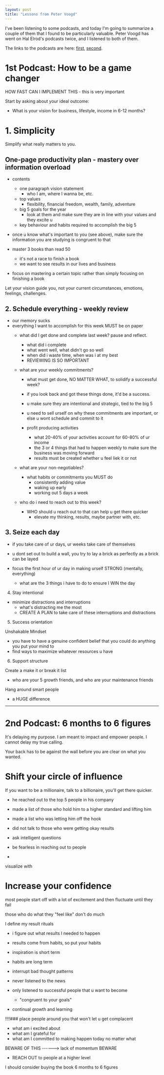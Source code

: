 ```yaml
---
layout: post
title: "Lessons from Peter Voogd"
---
```


I've been listening to some podcasts, and today I'm going to summarize a couple of them that I found to be particularly valuable. Peter Voogd has went on Hal Elrod's podcasts twice, and I listened to both of them.

The links to the podcasts are here: [first](http://halelrod.com/36/), [second](http://halelrod.com/55-6-figures/).

# 1st Podcast: How to be a game changer

HOW FAST CAN I IMPLEMENT THIS - this is very important


Start by asking about your ideal outcome:
- What is your vision for business, lifestyle, income in 6-12 months?

# 1. Simplicity

Simplify what really matters to you.

## One-page productivity plan - mastery over information overload
- contents
	- one paragraph vision statement
		- who I am, where I wanna be, etc.
	- top values
		- flexibility, financial freedom, wealth, family, adventure
	- big 5 goals for the year
		- look at them and make sure they are in line with your values and they excite u
	- key behaviour and habits required to accomplish the big 5

- once u know what's important to you (see above), make sure the information you are studying is congruent to that
- master 3 books than read 50
	- it's not a race to finish a book
	- we want to see results in our lives and business
- focus on mastering a certain topic rather than simply focusing on finishing a book

Let your vision guide you, not your current circumstances, emotions, feelings, challenges.

## 2. Schedule everything - weekly review
- our memory sucks
- everything I want to accomplish for this week MUST be on paper
	- what did I get done and complete last week? pause and reflect.
		- what did i complete
		- what went well, what didn't go so well
		- when did i waste time, when was i at my best
		- REVIEWING IS SO IMPORTANT
	- what are your weekly commitments?
		- what must get done, NO MATTER WHAT, to solidify a successful week?
		- if you look back and got these things done, it'd be a success.
		- u make sure they are intentional and strategic, tied to the big 5
		- u need to sell urself on why these commitments are important, or else u wont schedule and commit to it
		
		- profit producing activities
			- what 20-40% of your activities account for 60-80% of ur income
			- the 3 or 4 things that had to happen weekly to make sure the business was moving forward
			- results must be created whether u feel liek it or not

	- what are your non-negotiables?
		- what habits or commitments you MUST do
			- consistently adding value
			- waking up early
			- working out 5 days a week

	- who do i need to reach out to this week?
		- WHO should u reach out to that can help u get there quicker
			- elevate my thinking, results, maybe partner with, etc.

## 3. Seize each day
- if you take care of ur days, ur weeks take care of themselves
- u dont set out to build a wall, you try to lay a brick as perfectly as a brick can be layed

- focus the first hour of ur day in making urself STRONG (mentally, everything)
	- what are the 3 things i have to do to ensure I WIN the day

4. Stay intentional

- minimize distractions and interruptions
	- what's distracting me the most
	- CREATE A PLAN to take care of these interruptions and distractions

5. Success orientation

Unshakable Mindset
- you have to have a genuine confident belief that you could do anything you put your mind to
- find ways to maximize whatever resources u have

6. Support structure

Create a make it or break it list
- who are your 5 growth friends, and who are your maintenance friends

Hang around smart people
- a HUGE difference

----

# 2nd Podcast: 6 months to 6 figures

It's delaying my purpose. I am meant to impact and empower people. I cannot delay my true calling.

Your back has to be against the wall before you are clear on what you wanted.

# Shift your circle of influence

If you want to be a millionaire, talk to a billionaire, you'll get there quicker.
- he reached out to the top 5 people in his company
- made a list of those who hold him to a higher standard and lifting him
- made a list who was letting him off the hook

- did not talk to those who were getting okay results
- ask intelligent questions
- be fearless in reaching out to people
- 

visualize with 

# Increase your confidence

most people start off with a lot of excitement and then fluctuate until they fail

those who do what they "feel like" don't do much

I define my result rituals
- i figure out what results I needed to happen

- results come from habits, so put your habits 
- inspiration is short term
- habits are long term

- interrupt bad thought patterns

- never listened to the news
- only listened to successful people that u want to become
	- "congruent to your goals"

- continual growth and learning

!!!!### place people around you that won't let u get complacent

- what am i excited about
- what am I grateful for
- what am I committed to making happen today no matter what

BEWARE OF THIS ------> lack of momentum BEWARE

- REACH OUT to people at a higher level

I should consider buying the book 6 months to 6 figures